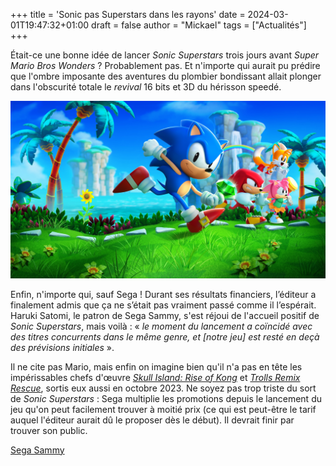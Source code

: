 +++
title = 'Sonic pas Superstars dans les rayons'
date = 2024-03-01T19:47:32+01:00
draft = false
author = "Mickael"
tags = ["Actualités"]
+++

Était-ce une bonne idée de lancer *Sonic Superstars* trois jours avant *Super Mario Bros Wonders* ? Probablement pas. Et n'importe qui aurait pu prédire que l'ombre imposante des aventures du plombier bondissant allait plonger dans l'obscurité totale le *revival* 16 bits et 3D du hérisson speedé.

![Sonic](./sonic.jpeg)

Enfin, n'importe qui, sauf Sega ! Durant ses résultats financiers, l’éditeur a finalement admis que ça ne s’était pas vraiment passé comme il l’espérait. Haruki Satomi, le patron de Sega Sammy, s'est réjoui de l'accueil positif de *Sonic Superstars*, mais voilà : « *le moment du lancement a coïncidé avec des titres concurrents dans le même genre, et [notre jeu] est resté en deçà des prévisions initiales* ». 

Il ne cite pas Mario, mais enfin on imagine bien qu'il n'a pas en tête les impérissables chefs d'œuvre *[Skull Island: Rise of Kong](https://fr.wikipedia.org/wiki/Skull_Island:_Rise_of_Kong)* et *[Trolls Remix Rescue](https://store.steampowered.com/app/2199930/DreamWorks_Trolls_Remix_Rescue/)*, sortis eux aussi en octobre 2023. Ne soyez pas trop triste du sort de *Sonic Superstars* : Sega multiplie les promotions depuis le lancement du jeu qu'on peut facilement trouver à moitié prix (ce qui est peut-être le tarif auquel l'éditeur aurait dû le proposer dès le début). Il devrait finir par trouver son public.

[Sega Sammy](https://www.segasammy.co.jp/cms/wp-content/uploads/pdf/en/ir/20240209_q3_major_QA_e.pdf)